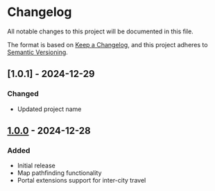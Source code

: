 # Changelog

All notable changes to this project will be documented in this file.

The format is based on [Keep a Changelog](https://keepachangelog.com/en/1.0.0/),
and this project adheres to [Semantic Versioning](https://semver.org/spec/v2.0.0.html).

## [1.0.1] - 2024-12-29
### Changed
- Updated project name

## [1.0.0] - 2024-12-28
### Added
- Initial release
- Map pathfinding functionality
- Portal extensions support for inter-city travel

[1.0.0]: https://github.com/dbeilin/maple-compass/releases/tag/v1.0.0
